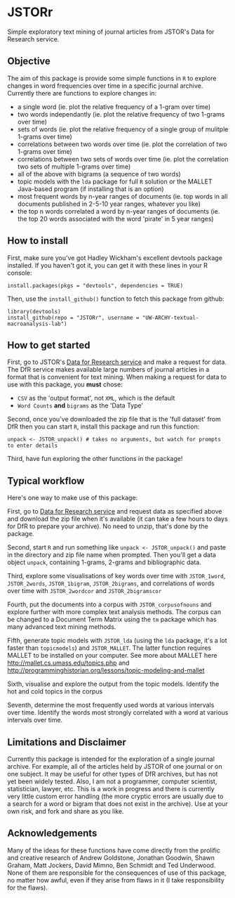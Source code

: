 JSTORr
======

Simple exploratory text mining of journal articles from JSTOR's Data for Research service.

Objective
----
The aim of this package is provide some simple functions in `R` to explore changes in word frequencies over time in a specific journal archive. Currently there are functions to explore changes in:
- a single word (ie. plot the relative frequency of a 1-gram over time)
- two words independantly (ie. plot the relative frequency of two 1-grams over time)
- sets of words (ie. plot the relative frequency of a single group of mulitple 1-grams over time)
- correlations between two words over time (ie. plot the correlation of two 1-grams over time)
- correlations between two sets of words over time (ie. plot the correlation two sets of multiple 1-grams over time)
- all of the above with bigrams (a sequence of two words)
- topic models with the `lda` package for full `R` solution or the MALLET Java-based program (if installing that is an option)
- most frequent words by n-year ranges of documents (ie. top words in all documents published in 2-5-10 year ranges, whatever you like)
- the top n words correlated a word by n-year ranges of documents (ie. the top 20 words associated with the word 'pirate' in 5 year ranges)

How to install
----
First, make sure you've got Hadley Wickham's excellent devtools package installed. If you haven't got it, you can get it with these lines in your R console:

```
install.packages(pkgs = "devtools", dependencies = TRUE)
```
Then, use the `install_github()` function to fetch this package from github:

```
library(devtools)
install_github(repo = "JSTORr", username = "UW-ARCHY-textual-macroanalysis-lab")
```
How to get started
----
First, go to JSTOR's [Data for Research service][dfr] and make a request for data. The DfR service makes available large numbers of journal articles in a format that is convenient for text mining. When making a request for data to use with this package, you **must** chose:
- `CSV` as the 'output format', not `XML`, which is the default
- `Word Counts` **and** `bigrams` as the 'Data Type'

Second, once you've downloaded the zip file that is the 'full dataset' from DfR then you can start `R`, install this package and run this function: 

```
unpack <- JSTOR_unpack() # takes no arguments, but watch for prompts to enter details
```
Third, have fun exploring the other functions in the package!

Typical workflow
----
Here's one way to make use of this package:

First, go to [Data for Research service][dfr] and request data as specified above and download the zip file when it's available (it can take a few hours to days for DfR to prepare your archive). No need to unzip, that's done by the package.

Second, start `R` and run something like `unpack <- JSTOR_unpack()` and paste in the directory and zip file name when prompted. Then you'll get a data object `unpack`, containing 1-grams, 2-grams and bibliographic data.

Third, explore some visualisations of key words over time with `JSTOR_1word`, `JSTOR_2words`, `JSTOR_1bigram`, `JSTOR_2bigrams`, and correlations of words over time with `JSTOR_2wordcor` and `JSTOR_2bigramscor`

Fourth, put the documents into a corpus with `JSTOR_corpusofnouns` and explore further with more complex text analysis methods. The corpus can be changed to a Document Term Matrix using the `tm` package which has many advanced text mining methods. 

Fifth, generate topic models with `JSTOR_lda` (using the `lda` package, it's a lot faster than `topicmodels`) and `JSTOR_MALLET`. The latter function requires MALLET to be installed on your computer. See more about MALLET here http://mallet.cs.umass.edu/topics.php and http://programminghistorian.org/lessons/topic-modeling-and-mallet 

Sixth, visualise and explore the output from the topic models. Identify the hot and cold topics in the corpus

Seventh, determine the most frequently used words at various intervals over time. Identify the words most strongly correlated with a word at various intervals over time.


Limitations and Disclaimer
----
Currently this package is intended for the exploration of a single journal archive. For example, all of the articles held by JSTOR of one journal or on one subject. It may be useful for other types of DfR archives, but has not yet been widely tested. Also, I am not a programmer, computer scientist, statistician, lawyer, etc. This is a work in progress and there is currently very little custom error handling (the more cryptic errors are usually due to a search for a word or bigram that does not exist in the archive). Use at your own risk, and fork and share as you like. 

Acknowledgements
----
Many of the ideas for these functions have come directly from the prolific and creative research of Andrew Goldstone, Jonathan Goodwin, Shawn Graham, Matt Jockers, David Mimno, Ben Schmidt and Ted Underwood. None of them are responsible for the consequences of use of this package, no matter how awful, even if they arise from flaws in it (I take responsibility for the flaws). 
  
  [dfr]:http://dfr.jstor.org/
  
